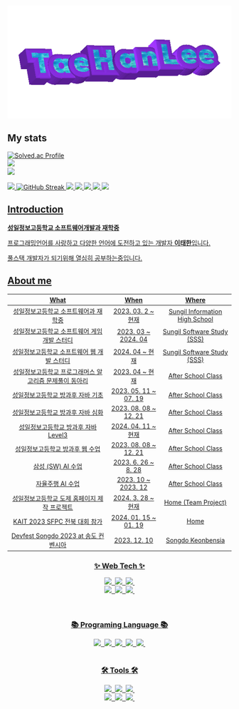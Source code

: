 <div align="center">
  <img src="https://github.com/TaehanLee07/TaehanLee07/blob/main/text.gif" />
</div>

## My  stats
  [![Solved.ac Profile](http://mazassumnida.wtf/api/v2/generate_badge?boj=rlwjdtmgus1)](https://solved.ac/profile/rlwjdtmgus1)
  <br>
  <img height="150em" src="https://github-readme-stats.vercel.app/api?username=TaehanLee07&show_icons=true&theme=tokyonight">
  <br>
  <img height="200em" src="https://github-readme-stats.vercel.app/api/top-langs/?username=TaehanLee07&layout=compact&bg_color=30,e96443,904e95&title_color=fff&text_color=fff">
  <div>
  <a href="https://github.com/RamonLarcherRibeiro">
  <img loading="lazy" height="140em" src="https://github-readme-stats.vercel.app/api/top-langs/?username=TaehanLee07&layout=compact&langs_count=7&theme=algolia"/>
  <img height="140em" src="https://streak-stats.demolab.com?user=TaehanLee07&theme=algolia" alt="GitHub Streak" />  
  <img src="https://github-profile-summary-cards.vercel.app/api/cards/profile-details?username=TaehanLee07&theme=algolia">
  <img src="https://github-profile-summary-cards.vercel.app/api/cards/repos-per-language?username=TaehanLee07&theme=algolia">
  <img src="https://github-profile-summary-cards.vercel.app/api/cards/most-commit-language?username=TaehanLee07&theme=algolia">
  <img src="https://github-profile-summary-cards.vercel.app/api/cards/stats?username=TaehanLee07&theme=algolia">
  <img src="https://github-profile-summary-cards.vercel.app/api/cards/productive-time?username=TaehanLee07&theme=algolia">
</div>

## Introduction
<p><strong>성일정보고등학교 소프트웨어개발과 재학중</strong></p>
<p>프로그래밍언어를 사랑하고 다양한 언어에 도전하고 있는 개발자 <strong>이태한</strong>입니다.</p>
<p>풀스택 개발자가 되기위해 열심히 공부하는중입니다.</p>

## About me
| What | When | Where |
|:--------:|:--------:|:--------:|
| 성일정보고등학교 소프트웨어과 재학중 | 2023. 03. 2 ~ 현재 | Sungil Information High School |
| 성일정보고등학교 소프트웨어 게임 개발 스터디 | 2023. 03 ~ 2024. 04 | Sungil Software Study (SSS) |
| 성일정보고등학교 소프트웨어 웹 개발 스터디 | 2024. 04 ~ 현재| Sungil Software Study (SSS) |
| 성일정보고등학교 프로그래머스 알고리즘 문제풀이 동아리 | 2023. 04 ~ 현재 | After School Class |
| 성일정보고등학교 방과후 자바 기초 | 2023. 05. 11 ~ 07. 19 | After School Class |
| 성일정보고등학교 방과후 자바 심화 | 2023. 08. 08 ~ 12. 21 | After School Class |
| 성일정보고등학교 방과후 자바 Level3 | 2024. 04. 11 ~ 현재 | After School Class |
| 성일정보고등학교 방과후 웹 수업 | 2023. 08. 08 ~ 12. 21 | After School Class |
| 삼성 (SW) AI 수업 | 2023. 6. 26 ~ 8. 28 | After School Class |
| 자율주행 AI 수업 | 2023. 10 ~ 2023. 12 | After School Class |
| 성일정보고등학교 도제 홈페이지 제작 프로젝트 | 2024. 3. 28 ~ 현재| Home (Team Project) |
| KAIT 2023 SFPC 전북 대회 참가 | 2024. 01. 15 ~ 01. 19 | Home |
| Devfest Songdo 2023 at 송도 컨벤시아 | 2023. 12. 10 | Songdo Keonbensia |

</div>
<h3 align="center">✨ Web Tech ✨</h3>
<div align="center">
  <img src="https://img.shields.io/badge/jquery-%230769AD.svg?style=for-the-badge&logo=jquery&logoColor=white" />&nbsp
  <img src="https://img.shields.io/badge/javascript-F7DF1E.svg?style=for-the-badge&logo=javascript&logoColor=20232a" />&nbsp
  <img src="https://img.shields.io/badge/html5-E34F26.svg?style=for-the-badge&logo=html5&logoColor=white" />&nbsp
</div>

<div align="center">
  <img src="https://img.shields.io/badge/python-3670A0?style=for-the-badge&logo=python&logoColor=ffdd54" />&nbsp
  <img src="https://img.shields.io/badge/Pug-FFF?style=for-the-badge&logo=pug&logoColor=A86454" />&nbsp
  <img src="https://img.shields.io/badge/css3-1572B6.svg?style=for-the-badge&logo=css3&logoColor=white" />&nbsp
</div>

<br>
<br>

<h3 align="center">📚 Programing Language 📚</h3>
<div align="center">
  <img src="https://img.shields.io/badge/lua-%232C2D72.svg?style=for-the-badge&logo=lua&logoColor=white" />&nbsp
  <img src="https://img.shields.io/badge/java-%23ED8B00.svg?style=for-the-badge&logo=openjdk&logoColor=white" />&nbsp
  <img src="https://img.shields.io/badge/c%23-%23239120.svg?style=for-the-badge&logo=csharp&logoColor=white" />&nbsp
  <img src="https://img.shields.io/badge/python-3670A0?style=for-the-badge&logo=python&logoColor=ffdd54" />&nbsp
  <img src="https://img.shields.io/badge/c++-%2300599C.svg?style=for-the-badge&logo=c%2B%2B&logoColor=white"/>&nbsp
</div>


<br>

<h3 align="center">🛠 Tools 🛠</h3>
<div align="center">
  <img src="https://img.shields.io/badge/git-F05033.svg?style=for-the-badge&logo=git&logoColor=white" />&nbsp
  <img src="https://img.shields.io/badge/github-181717.svg?style=for-the-badge&logo=github&logoColor=white" />&nbsp
  <img src="https://img.shields.io/badge/Notion-F3F3F3.svg?style=for-the-badge&logo=notion&logoColor=black" />&nbsp
</div>

<div align="center">
  <img src="https://img.shields.io/badge/VSCode-2C2C32.svg?style=for-the-badge&logo=visual-studio-code&logoColor=22ABF3" />&nbsp
  <img src="https://img.shields.io/badge/unity-%23000000.svg?style=for-the-badge&logo=unity&logoColor=white" />&nbsp
  <img src="https://img.shields.io/badge/Oracle-F80000?style=for-the-badge&logo=oracle&logoColor=white" />&nbsp
</div>
